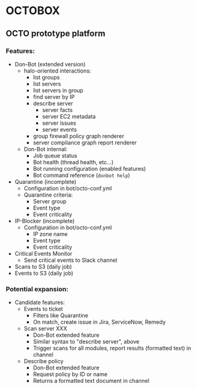 # OCTOBOX

## OCTO prototype platform

### Features:

* Don-Bot (extended version)
  * halo-oriented interactions:
    * list groups
    * list servers
    * list servers in group
    * find server by IP
    * describe server
      * server facts
      * server EC2 metadata
      * server issues
      * server events
    * group firewall policy graph renderer
    * server compliance graph report renderer
  * Don-Bot internal:
    * Job queue status
    * Bot health (thread health, etc...)
    * Bot running configuration (enabled features)
    * Bot command reference (`donbot help`)
* Quarantine (incomplete)
  * Configuration in bot/octo-conf.yml
  * Quarantine criteria:
    * Server group
    * Event type
    * Event criticality
* IP-Blocker (incomplete)
  * Configuration in bot/octo-conf.yml
    * IP zone name
    * Event type
    * Event criticality
* Critical Events Monitor
  * Send critical events to Slack channel
* Scans to S3 (daily job)
* Events to S3 (daily job)

### Potential expansion:

* Candidate features:
  * Events to ticket
    * Filters like Quarantine
    * On match, create issue in Jira, ServiceNow, Remedy
  * Scan server XXX
    * Don-Bot extended feature
    * Similar syntax to "describe server", above
    * Trigger scans for all modules, report results (formatted text) in channel
  * Describe policy
    * Don-Bot extended feature
    * Request policy by ID or name
    * Returns a formatted text document in channel
